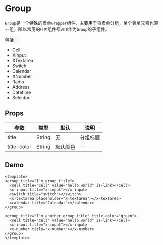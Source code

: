 # Group

`Group`是一个特殊的表单`wrapper`组件，主要用于将表单分组，单个表单元素也算一组。所以常见的`行内`组件都`必须`作为`Group`的子组件。


包括：

+ Cell
+ XInput
+ XTextarea
+ Switch
+ Calendar
+ XNumber
+ Radio
+ Address
+ Datetime
+ Selector

## Props

| 参数         | 类型                  | 默认      | 说明 |
| ----------- | ---------------------- | ---------- | ------- |
| title | String | 无 | 分组标题 |
| title-color | String | 默认颜色 | -- |

## Demo

``` vux height=500 components=Group,Switch,Cell,XInput,XTextarea,Calendar,XNumber
<template>
<group title="I'm group title">
  <cell title="cell" value="hello world" is-link></cell>
  <x-input title="x-input"></x-input>
  <switch title="switch"></switch>
  <x-textarea placeholder="x-textarea"></x-textarea>
  <calendar title="Calendar"></calendar>
</group>

<group title="I'm another group title" title-color="green">
  <cell title="cell" value="hello world" is-link></cell>
  <x-input title="x-input"></x-input>
  <x-number title="x-number"></x-number>
</group>
</template>
```